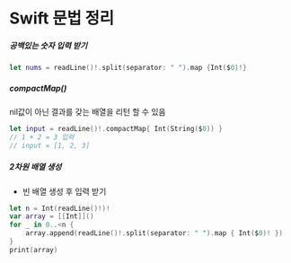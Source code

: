 # Swift 문법 정리
##### 공백있는 숫자 입력 받기
```swift
let nums = readLine()!.split(separator: " ").map {Int($0)!}  
```

##### compactMap()
nil값이 아닌 결과를 갖는 배열을 리턴 할 수 있음
```Swift
let input = readLine()!.compactMap{ Int(String($0)) }
// 1 + 2 = 3 입력
// input = [1, 2, 3]
```

##### 2차원 배열 생성
* 빈 배열 생성 후 입력 받기
```swift
let n = Int(readLine()!)!
var array = [[Int]]()
for _ in 0..<n {
    array.append(readLine()!.split(separator: " ").map { Int($0)! })
}
print(array)
```
